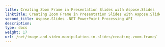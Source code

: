 ```yaml
---
title: Creating Zoom Frame in Presentation Slides with Aspose.Slides
linktitle: Creating Zoom Frame in Presentation Slides with Aspose.Slides
second_title: Aspose.Slides .NET PowerPoint Processing API
description: 
type: docs
weight: 17
url: /net/image-and-video-manipulation-in-slides/creating-zoom-frame/
---
```

